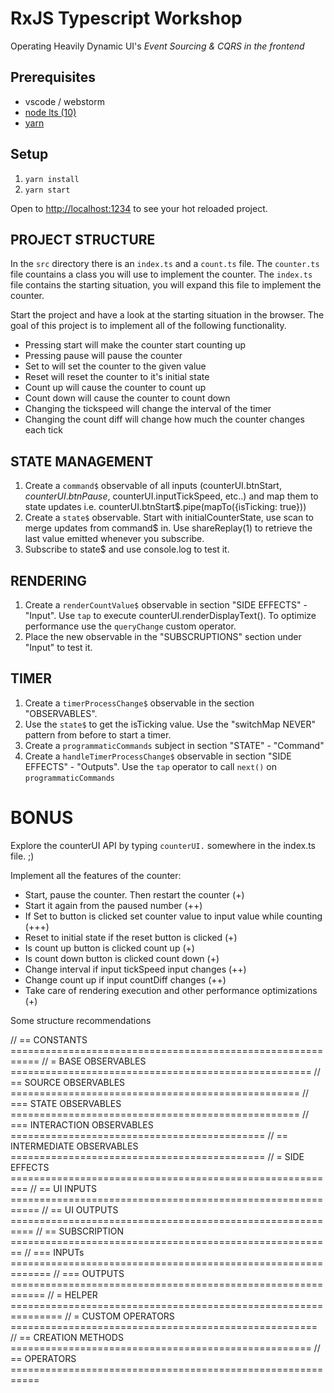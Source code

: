 # RxJS Typescript Workshop

Operating Heavily Dynamic UI's _Event Sourcing & CQRS in the frontend_

## Prerequisites

- vscode / webstorm
- [node lts (10)](https://nodejs.org/en/download/)
- [yarn](https://yarnpkg.com/en/docs/install)

## Setup

1. `yarn install`
2. `yarn start`

Open to [http://localhost:1234](http://localhost:1234) to see your hot reloaded project.

## PROJECT STRUCTURE

In the `src` directory there is an `index.ts` and a `count.ts` file. The `counter.ts` file countains a class you will use to implement the counter. The `index.ts` file contains the starting situation, you will expand this file to implement the counter.

Start the project and have a look at the starting situation in the browser. The goal of this project is to implement all of the following functionality.

- Pressing start will make the counter start counting up
- Pressing pause will pause the counter
- Set to will set the counter to the given value
- Reset will reset the counter to it's initial state
- Count up will cause the counter to count up
- Count down will cause the counter to count down
- Changing the tickspeed will change the interval of the timer
- Changing the count diff will change how much the counter changes each tick

## STATE MANAGEMENT

1. Create a `command$` observable of all inputs (counterUI.btnStart$, counterUI.btnPause$, counterUI.inputTickSpeed, etc..)
   and map them to state updates i.e. counterUI.btnStart\$.pipe(mapTo({isTicking: true}))
2. Create a `state$` observable.
   Start with initialCounterState, use scan to merge updates from command\$ in.
   Use shareReplay(1) to retrieve the last value emitted whenever you subscribe.
3. Subscribe to state\$ and use console.log to test it.

## RENDERING

1. Create a `renderCountValue$` observable in section "SIDE EFFECTS" - "Input".
   Use `tap` to execute counterUI.renderDisplayText(). To optimize performance use the `queryChange` custom operator.
2. Place the new observable in the "SUBSCRUPTIONS" section under "Input" to test it.

## TIMER

1. Create a `timerProcessChange$` observable in the section "OBSERVABLES".
2. Use the `state$` to get the isTicking value. Use the "switchMap NEVER" pattern from before to start a timer.
3. Create a `programmaticCommands` subject in section "STATE" - "Command"
4. Create a `handleTimerProcessChange$` observable in section "SIDE EFFECTS" - "Outputs".
   Use the `tap` operator to call `next()` on `programmaticCommands`

# BONUS

Explore the counterUI API by typing `counterUI.` somewhere in the index.ts file. ;)

Implement all the features of the counter:

- Start, pause the counter. Then restart the counter (+)
- Start it again from the paused number (++)
- If Set to button is clicked set counter value to input value while counting (+++)
- Reset to initial state if the reset button is clicked (+)
- Is count up button is clicked count up (+)
- Is count down button is clicked count down (+)
- Change interval if input tickSpeed input changes (++)
- Change count up if input countDiff changes (++)
- Take care of rendering execution and other performance optimizations (+)

Some structure recommendations

// == CONSTANTS ===========================================================
// = BASE OBSERVABLES ====================================================
// == SOURCE OBSERVABLES ==================================================
// === STATE OBSERVABLES ==================================================
// === INTERACTION OBSERVABLES ============================================
// == INTERMEDIATE OBSERVABLES ============================================
// = SIDE EFFECTS =========================================================
// == UI INPUTS ===========================================================
// == UI OUTPUTS ==========================================================
// == SUBSCRIPTION ========================================================
// === INPUTs =============================================================
// === OUTPUTS ============================================================
// = HELPER ===============================================================
// = CUSTOM OPERATORS =====================================================
// == CREATION METHODS ====================================================
// == OPERATORS ===========================================================
